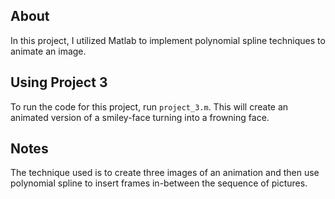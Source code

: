 ## About
In this project, I utilized Matlab to implement polynomial spline techniques to animate an image.

## Using Project 3
To run the code for this project, run `project_3.m`. This will create an animated version of a smiley-face turning into a frowning face.

## Notes
The technique used is to create three images of an animation and then use polynomial spline to insert frames in-between the sequence of pictures.

